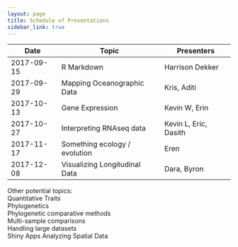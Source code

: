 ```yaml
---
layout: page
title: Schedule of Presentations
sidebar_link: true
---
```


| Date | Topic | Presenters |
|------|-------|------------|
|2017-09-15| R Markdown | Harrison Dekker |
|2017-09-29| Mapping Oceanographic Data | Kris, Aditi |
|2017-10-13| Gene Expression | Kevin W, Erin|
|2017-10-27| Interpreting RNAseq data | Kevin L, Eric, Dasith|
|2017-11-17| Something ecology / evolution | Eren|
|2017-12-08| Visualizing Longitudinal Data| Dara, Byron |

Other potential topics:  
Quantitative Traits  
Phylogenetics  
Phylogenetic comparative methods  
Multi-sample comparisons  
Handling large datasets  
Shiny Apps
Analyzing Spatial Data
